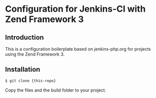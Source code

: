 # Configuration for Jenkins-CI with Zend Framework 3

## Introduction
This is a configuration boilerplate based on jenkins-php.org for projects using
the Zend Framework 3.

## Installation
```bash
$ git clone {this-repo}
```

Copy the files and the build folder to your project.

